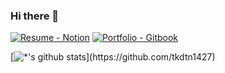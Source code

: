 ### Hi there 👋

[![Resume - Notion](https://img.shields.io/static/v1?label=Notion&message=Resume&color=E16259&style=flat)](https://west-opera-46b.notion.site/43f46871b88a4d2286109b390ec85b52) 
[![Portfolio - Gitbook](https://img.shields.io/static/v1?label=GitHub&message=SangSoo's+Portfolio&color=6366E0&style=flat)](https://github.com/tkdtn1427/Portfolio)

[![*'s github stats](https://github-readme-stats.vercel.app/api?username=****)](https://github.com/tkdtn1427)

<!--
**tkdtn1427/tkdtn1427** is a ✨ _special_ ✨ repository because its `README.md` (this file) appears on your GitHub profile.

[![Hyune's-lab](https://img.shields.io/static/v1?label=Github&message=Hyune's-lab&color=0DB46D&style=flat)](https://github.com/Hyune-s-lab)


Here are some ideas to get you started:

- 🔭 I’m currently working on ...
- 🌱 I’m currently learning ...
- 👯 I’m looking to collaborate on ...
- 🤔 I’m looking for help with ...
- 💬 Ask me about ...
- 📫 How to reach me: ...
- 😄 Pronouns: ...
- ⚡ Fun fact: ...
-->

